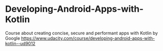 # Developing-Android-Apps-with-Kotlin
Course about creating concise, secure and performant apps with Kotlin by Google 
https://www.udacity.com/course/developing-android-apps-with-kotlin--ud9012
